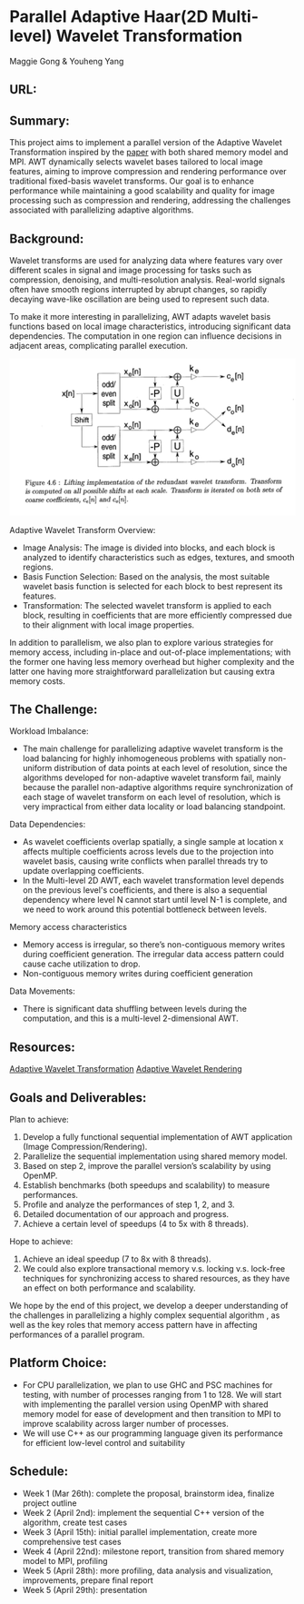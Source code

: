 # Parallel Adaptive Haar(2D Multi-level) Wavelet Transformation

Maggie Gong & Youheng Yang

## URL:

## Summary:

This project aims to implement a parallel version of the Adaptive Wavelet Transformation inspired by the [paper](https://apps.dtic.mil/sti/pdfs/ADA372394.pdf) with both shared memory model and MPI. AWT dynamically selects wavelet bases tailored to local image features, aiming to improve compression and rendering performance over traditional fixed-basis wavelet transforms. Our goal is to enhance performance while maintaining a good scalability and quality for image processing such as compression and rendering, addressing the challenges associated with parallelizing adaptive algorithms.

## Background:

Wavelet transforms are used for analyzing data where features vary over different scales in signal and image processing for tasks such as compression, denoising, and multi-resolution analysis. Real-world signals often have smooth regions interrupted by abrupt changes, so rapidly decaying wave-like oscillation are being used to represent such data.

To make it more interesting in parallelizing, AWT adapts wavelet basis functions based on local image characteristics, introducing significant data dependencies. The computation in one region can influence decisions in adjacent areas, complicating parallel execution.

![alt text](image.png)

Adaptive Wavelet Transform Overview:
- Image Analysis: The image is divided into blocks, and each block is analyzed to identify characteristics such as edges, textures, and smooth regions.​
- Basis Function Selection: Based on the analysis, the most suitable wavelet basis function is selected for each block to best represent its features.​
- Transformation: The selected wavelet transform is applied to each block, resulting in coefficients that are more efficiently compressed due to their alignment with local image properties.

In addition to parallelism, we also plan to explore various strategies for memory access, including in-place and out-of-place implementations; with the former one having less memory overhead but higher complexity and the latter one having more straightforward parallelization but causing extra memory costs.


## The Challenge:

Workload Imbalance:
- The main challenge for parallelizing adaptive wavelet transform is the load balancing for highly inhomogeneous problems with spatially non-uniform distribution of data points at each level of resolution, since the algorithms developed for non-adaptive wavelet transform fail, mainly because the parallel non-adaptive algorithms require synchronization of each stage of wavelet transform on each level of resolution, which is very impractical from either data locality or load balancing standpoint. 

Data Dependencies:
- As wavelet coefficients overlap spatially, a single sample at location x affects multiple coefficients across levels due to the projection into wavelet basis, causing write conflicts when parallel threads try to update overlapping coefficients.
- In the Multi-level 2D AWT, each wavelet transformation level depends on the previous level's coefficients, and there is also a sequential dependency where level N cannot start until level N-1 is complete, and we need to work around this potential bottleneck between levels.

Memory access characteristics
- Memory access is irregular, so there’s non-contiguous memory writes during coefficient generation. The irregular data access pattern could cause cache utilization to drop.
- Non-contiguous memory writes during coefficient generation

Data Movements:
- There is significant data shuffling between levels during the computation, and this is a multi-level 2-dimensional AWT.


## Resources:

[Adaptive Wavelet Transformation](https://www.cosy.sbg.ac.at/~rkutil/publication/Kutil00a.pdf)
[Adaptive Wavelet Rendering](https://cseweb.ucsd.edu/~ravir/Overbeck2009AWR.pdf) 


## Goals and Deliverables:

Plan to achieve:

1. Develop a fully functional sequential implementation of AWT application (Image Compression/Rendering).
2. Parallelize the sequential implementation using shared memory model.
3. Based on step 2, improve the parallel version’s scalability by using OpenMP.
4. Establish benchmarks (both speedups and scalability) to measure performances.
5. Profile and analyze the performances of step 1, 2, and 3.
6. Detailed documentation of our approach and progress.
7. Achieve a certain level of speedups (4 to 5x with 8 threads).

Hope to achieve:

1. Achieve an ideal speedup (7 to 8x with 8 threads).
2. We could also explore transactional memory v.s. locking v.s. lock-free techniques for synchronizing access to shared resources, as they have an effect on both performance and scalability.

We hope by the end of this project, we develop a deeper understanding of the challenges in parallelizing a highly complex sequential algorithm , as well as the key roles that memory access pattern have in affecting performances of a parallel program.

## Platform Choice:

- For CPU parallelization, we plan to use GHC and PSC machines for testing, with number of processes ranging from 1 to 128. We will start with implementing the parallel version using OpenMP with shared memory model for ease of development and then transition to MPI to improve scalability across larger number of processes.
- We will use C++ as our programming language given its performance for efficient low-level control and suitability

## Schedule:

- Week 1 (Mar 26th): complete the proposal, brainstorm idea, finalize project outline
- Week 2 (April 2nd): implement the sequential C++ version of the algorithm, create test cases
- Week 3 (April 15th): initial parallel implementation, create more comprehensive test cases
- Week 4 (April 22nd): milestone report, transition from shared memory model to MPI, profiling
- Week 5 (April 28th): more profiling, data analysis and visualization, improvements, prepare final report
- Week 5 (April 29th): presentation